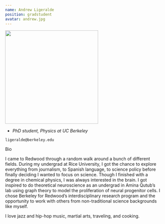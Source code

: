 ```yaml
---
name: Andrew Ligeralde
position: gradstudent
avatar: andrew.jpg
---
```


<img width="300" src="{{site.baseurl}}/images/people/{{page.avatar}}" data-action="zoom">

- _PhD student, Physics at UC Berkeley_<br>

<i class="fa fa-envelope-o"></i> `ligeralde@berkeley.edu`

Bio


I came to Redwood through a random walk around a bunch of different fields. During my undergrad at Rice University, I got the chance to explore everything from journalism, to Spanish language, to science policy before finally deciding I wanted to focus on science. Though I finished with a degree in chemical physics, I was always interested in the brain. I got inspired to do theoretical neuroscience as an undergrad in Amina Qutub’s lab using graph theory to model the proliferation of neural progenitor cells. I chose Berkeley for Redwood’s interdisciplinary research program and the opportunity to work with others from non-traditional science backgrounds like myself.

I love jazz and hip-hop music, martial arts, traveling, and cooking.
